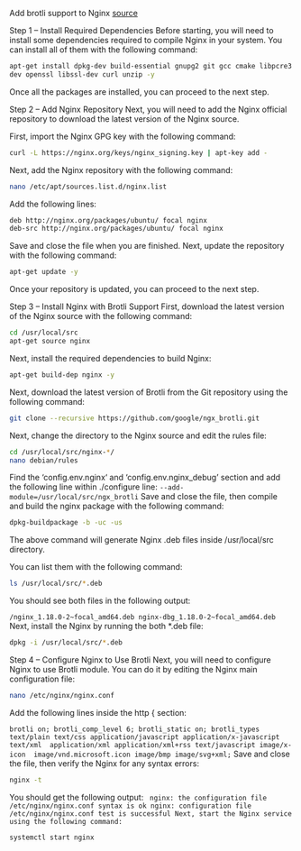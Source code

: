 Add brotli support to Nginx
[source](https://www.atlantic.net/dedicated-server-hosting/how-to-install-brotli-module-for-nginx-on-ubuntu-20-04/)

Step 1 – Install Required Dependencies
Before starting, you will need to install some dependencies required to compile Nginx in your system. You can install all of them with the following command:

```bash
apt-get install dpkg-dev build-essential gnupg2 git gcc cmake libpcre3 libpcre3-dev zlib1g zlib1g-
dev openssl libssl-dev curl unzip -y
```

Once all the packages are installed, you can proceed to the next step.

Step 2 – Add Nginx Repository
Next, you will need to add the Nginx official repository to download the latest version of the Nginx source.

First, import the Nginx GPG key with the following command:

```bash
curl -L https://nginx.org/keys/nginx_signing.key | apt-key add -
```
Next, add the Nginx repository with the following command:

```bash
nano /etc/apt/sources.list.d/nginx.list
```
Add the following lines:
```bash
deb http://nginx.org/packages/ubuntu/ focal nginx
deb-src http://nginx.org/packages/ubuntu/ focal nginx
```
Save and close the file when you are finished. Next, update the repository with the following command:

```bash
apt-get update -y
```
Once your repository is updated, you can proceed to the next step.

Step 3 – Install Nginx with Brotli Support
First, download the latest version of the Nginx source with the following command:

```bash
cd /usr/local/src
apt-get source nginx
```

Next, install the required dependencies to build Nginx:

```bash
apt-get build-dep nginx -y
```
Next, download the latest version of Brotli from the Git repository using the following command:

```bash
git clone --recursive https://github.com/google/ngx_brotli.git

```
Next, change the directory to the Nginx source and edit the rules file:

```bash
cd /usr/local/src/nginx-*/
nano debian/rules
```

Find the ‘config.env.nginx‘ and ‘config.env.nginx_debug’ section and add the following line within ./configure line:
`--add-module=/usr/local/src/ngx_brotli`
Save and close the file, then compile and build the nginx package with the following command:

```bash
dpkg-buildpackage -b -uc -us
```

The above command will generate Nginx .deb files inside /usr/local/src directory.

You can list them with the following command:

```bash
ls /usr/local/src/*.deb
```
You should see both files in the following output:

`/nginx_1.18.0-2~focal_amd64.deb nginx-dbg_1.18.0-2~focal_amd64.deb`
Next, install the Nginx by running the both *.deb file:

```bash
dpkg -i /usr/local/src/*.deb
```

Step 4 – Configure Nginx to Use Brotli
Next, you will need to configure Nginx to use Brotli module. You can do it by editing the Nginx main configuration file:

```bash
nano /etc/nginx/nginx.conf
```

Add the following lines inside the http { section:

`brotli on;
brotli_comp_level 6;
brotli_static on;
brotli_types text/plain text/css application/javascript application/x-javascript text/xml 
application/xml application/xml+rss text/javascript image/x-icon 
image/vnd.microsoft.icon image/bmp image/svg+xml;`
Save and close the file, then verify the Nginx for any syntax errors:

```bash
nginx -t
```
You should get the following output:
`
nginx: the configuration file /etc/nginx/nginx.conf syntax is ok
nginx: configuration file /etc/nginx/nginx.conf test is successful
Next, start the Nginx service using the following command:`

```bash
systemctl start nginx
```